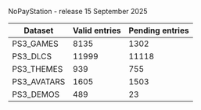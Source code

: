 NoPayStation - release 15 September 2025

|  Dataset  |Valid entries|Pending entries|
|-----------|-------------|---------------|
| PS3_GAMES |     8135    |      1302     |
|  PS3_DLCS |    11999    |     11118     |
| PS3_THEMES|     939     |      755      |
|PS3_AVATARS|     1605    |      1503     |
| PS3_DEMOS |     489     |       23      |